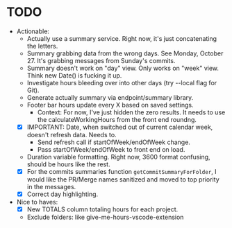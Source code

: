# TODO

* Actionable:
  * Actually use a summary service. Right now, it's just concatenating the letters.
  * Summary grabbing data from the wrong days. See Monday, October 27. It's grabbing messages from Sunday's commits.
  * Summary doesn't work on "day" view. Only works on "week" view. Think new Date() is fucking it up.
  * Investigate hours bleeding over into other days (try --local flag for Git).
  * Generate actually summary via endpoint/summary library.
  * Footer bar hours update every X based on saved settings.
    * Context: For now, I've just hidden the zero results. It needs to use the calculateWorkingHours from the front end roundng.
  * [x] IMPORTANT: Date, when switched out of current calendar week, doesn't refresh data. Needs to.
    * Send refresh call if startOfWeek/endOfWeek change.
    * Pass startOfWeek/endOfWeek to front end on load.
  * Duration variable formatting. Right now, 3600 format confusing, should be hours like the rest.
  * [x] For the commits summaries function `getCommitSummaryForFolder`, I would like the PR/Merge names sanitized and moved to top priority in the messages.
  * [x] Correct day highlighting.
* Nice to haves:
  * [x] New TOTALS column totaling hours for each project.
  * Exclude folders: like give-me-hours-vscode-extension
